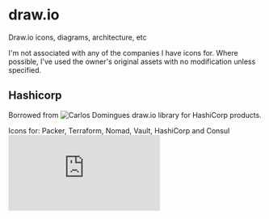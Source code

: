 # draw.io
Draw.io icons, diagrams, architecture, etc

I'm not associated with any of the companies I have icons for. Where possible, I've used the owner's original assets with no modification unless specified.

## Hashicorp
Borrowed from ![Carlos Domingues](CarlosDomingues/hashicorp-draw.io)
draw.io library for HashiCorp products. 

Icons for: Packer, Terraform, Nomad, Vault, HashiCorp and Consul
![HashiCorp](https://https://github.com/ChrisHirsch/draw.io/HashiCorp.xml)

